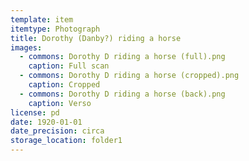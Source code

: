 ```yaml
---
template: item
itemtype: Photograph
title: Dorothy (Danby?) riding a horse
images:
  - commons: Dorothy D riding a horse (full).png
    caption: Full scan
  - commons: Dorothy D riding a horse (cropped).png
    caption: Cropped
  - commons: Dorothy D riding a horse (back).png
    caption: Verso
license: pd
date: 1920-01-01
date_precision: circa
storage_location: folder1
---
```


